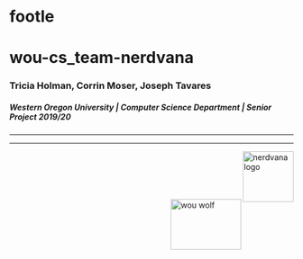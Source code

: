 # footle
# wou-cs_team-nerdvana
### Tricia Holman, Corrin Moser, Joseph Tavares
##### Western Oregon University   |   Computer Science Department   |   Senior Project 2019/20
<hr>


<hr>
<img src="https://stormy9.github.io/nerdvana/TeamNerdvana_Logo.png" alt="nerdvana logo" width="90" height="90" align="right">
<br><br><br><br><br>
<img src="https://stormy9.github.io/nerdvana/WOUWolves.png" alt="wou wolf" width="125" height="90" align="right">

